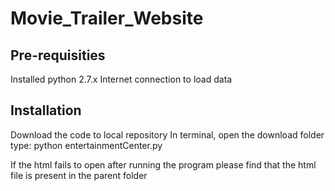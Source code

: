 # Movie_Trailer_Website
Pre-requisities 
--------------
Installed python 2.7.x
Internet connection to load data

Installation
------------
Download the code to local repository 
In terminal, open the download folder
type: python entertainmentCenter.py

If the html fails to open after running the program 
please find that the html file is present in the parent folder
